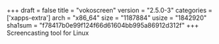 +++
draft = false
title = "vokoscreen"
version = "2.5.0-3"
categories = ['xapps-extra']
arch = "x86_64"
size = "1187884"
usize = "1842920"
sha1sum = "f78417b0e99f124f66d61604bb995a86912d312f"
+++
Screencasting tool for Linux